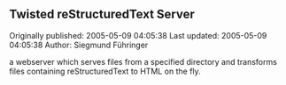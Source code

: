 ## Twisted reStructuredText Server

Originally published: 2005-05-09 04:05:38
Last updated: 2005-05-09 04:05:38
Author: Siegmund Führinger

a webserver which serves files from a specified directory and transforms files containing reStructuredText to HTML on the fly.
